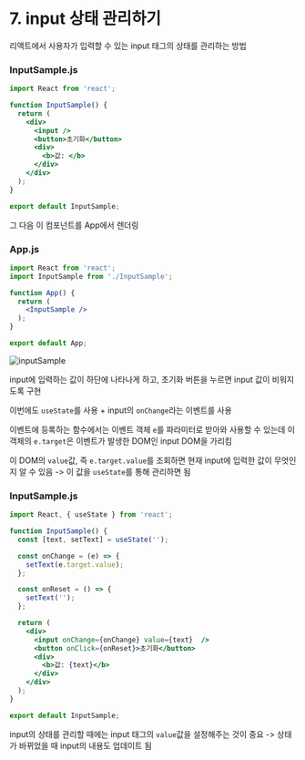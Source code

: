 # 7. input 상태 관리하기

리액트에서 사용자가 입력할 수 있는 input 태그의 상태를 관리하는 방법

### InputSample.js

```jsx
import React from 'react';

function InputSample() {
  return (
    <div>
      <input />
      <button>초기화</button>
      <div>
        <b>값: </b>
      </div>
    </div>
  );
}

export default InputSample;
```

그 다음 이 컴포넌트를 App에서 렌더링

### App.js

```jsx
import React from 'react';
import InputSample from './InputSample';

function App() {
  return (
    <InputSample />
  );
}

export default App;
```

![inputSample](https://i.imgur.com/tsDzOFM.png)

input에 입력하는 값이 하단에 나타나게 하고, 초기화 버튼을 누르면 input 값이 비워지도록 구현

이번에도 `useState`를 사용 + input의 `onChange`라는 이벤트를 사용

이벤트에 등록하는 함수에서는 이벤트 객체 `e`를 파라미터로 받아와 사용할 수 있는데 이 객체의 `e.target`은 이벤트가 발생한 DOM인 input DOM을 가리킴

이 DOM의 `value`값, 즉 `e.target.value`를 조회하면 현재 input에 입력한 값이 무엇인지 알 수 있음 -> 이 값을 `useState`를 통해 관리하면 됨

### InputSample.js

```jsx
import React, { useState } from 'react';

function InputSample() {
  const [text, setText] = useState('');

  const onChange = (e) => {
    setText(e.target.value);
  };

  const onReset = () => {
    setText('');
  };

  return (
    <div>
      <input onChange={onChange} value={text}  />
      <button onClick={onReset}>초기화</button>
      <div>
        <b>값: {text}</b>
      </div>
    </div>
  );
}

export default InputSample;
```

input의 상태를 관리할 때에는 input 태그의 `value`값을 설정해주는 것이 중요 -> 상태가 바뀌었을 때 input의 내용도 업데이트 됨